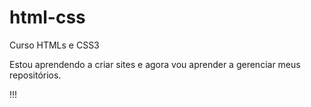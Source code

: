 # html-css
 Curso HTMLs e CSS3

 Estou aprendendo a criar sites e agora vou aprender a gerenciar meus repositórios.

!!!